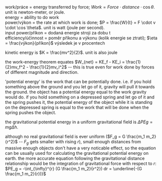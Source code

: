 work/práce = energy transferred by force; $Work = Force \cdot distance \cdot \cos \theta$. unit is newton-meter, or joule.  
energy = ability to do work  
power/výkon = the rate at which work is done; $P = \frac{W}{t} = F \cdot v \cdot \cos \theta$. unit is watt (joule per second).  
input power/příkon = dodaná energie stroji za dobu t  
efficiency/účinnost = poměr příkonu a výkonu (kolik energie se ztratí); $\eta = \frac{výkon}{příkon}$ výsledek je v procentech

kinetic energy is $K = \frac{mv^2}{2}$. unit is also joule

the work-energy theorem equates
$W_{net} = KE_f - KE_i = \frac{1}{2}mv_f^2 - \frac{1}{2}mv_i^2$ -- this is true
even for work done by forces of different magnitude and direction.

'potential energy' is the work that can be potentially done.
i.e. if you hold something above the ground and you let go of it, gravity will pull
it towards the ground. the object has a potential energy equal to the work gravity would do.
if you hold something on a depressed spring and let go of it and the spring pushes it,
the potential energy of the object while it is standing on the depressed spring
is equal to the work that will be done when the spring pushes the object.

the gravitational potential energy in a uniform gravitational field is
$\Delta PEg = m g \Delta h$.

although no real gravitational field is ever uniform
($F_g = G \frac{m_1 m_2}{r^2}$ -- $F_g$ gets smaller with rising $r$), 
small enough distances from massive enough objects don't have a very noticable
effect, so the equation can be usually used for calculating the gravitational 
potential energy on earth. the more accurate equation following the
gravitational distance relationship would be the integration of gravitational
force with respect to $r$:
$PE_g = -\int_{\infty}^{r} (G \frac{m_1 m_2}{r^2}) dr = \underline{-(G \frac{m_1 m_2}{r})}$

